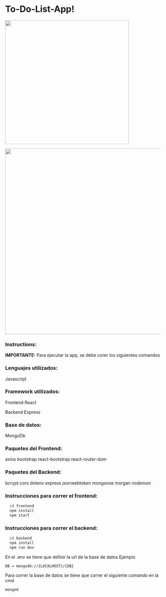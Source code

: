 # To-Do-List-App!

<div>
    <img  height = "400" src='https://user-images.githubusercontent.com/71783387/136816786-929acb4c-e880-4503-983b-e494ccf45333.png'>
    </img>
</div>

>
<div>
    <img  height = "600" src='https://user-images.githubusercontent.com/71783387/136816831-4fd2111b-9362-4283-99bb-4aacb82baf05.png'>
    </img>
</div>
            
### Instructions: 
**IMPORTANTE:** Para ejecutar la app, se debe corer los siguientes comandos

### Lenguajes utilizados: 
Javascript

### Framework utilizados: 
Frontend 
React

Backend
Express

### Base de datos: 
MongoDb

### Paquetes del Frontend: 
axios
bootstrap
react-bootstrap
react-router-dom

### Paquetes del Backend: 
bcrypt
cors
dotenv
express
jsonwebtoken
mongoose
morgan
nodemon

### Instrucciones para correr el frontend: 
```bash
  cd frontend
  npm install
  npm start
```
### Instrucciones para correr el backend: 
```bash
  cd backend
  npm install
  npm run dev
```
En el .env se tiene que definir la url de la base de datos
Ejemplo

```bash
DB = mongodb://{LOCALHOST}/{DB}
```
Para correr la base de datos
se tiene que correr el siguiente comando en la cmd
```bash
mongod
